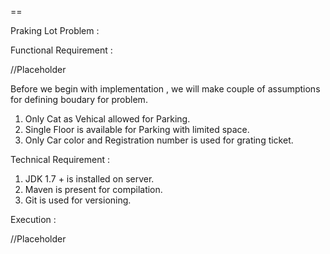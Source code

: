 ==

Praking Lot Problem :


Functional Requirement :

//Placeholder

Before we begin with implementation , we will make couple of assumptions for defining boudary for problem.

1. Only Cat as Vehical allowed for Parking.
2. Single Floor is available for Parking with limited space.
3. Only Car color and Registration number is used for grating ticket.


Technical Requirement :

1. JDK 1.7 + is installed on server.
2. Maven is present for compilation.
3. Git is used for versioning.


Execution :

//Placeholder

 

